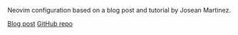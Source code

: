 Neovim configuration based on a blog post and tutorial by Josean Martinez.

[Blog post](https://www.josean.com/posts/how-to-setup-neovim-2024)
[GitHub repo](https://github.com/josean-dev/dev-environment-files)
